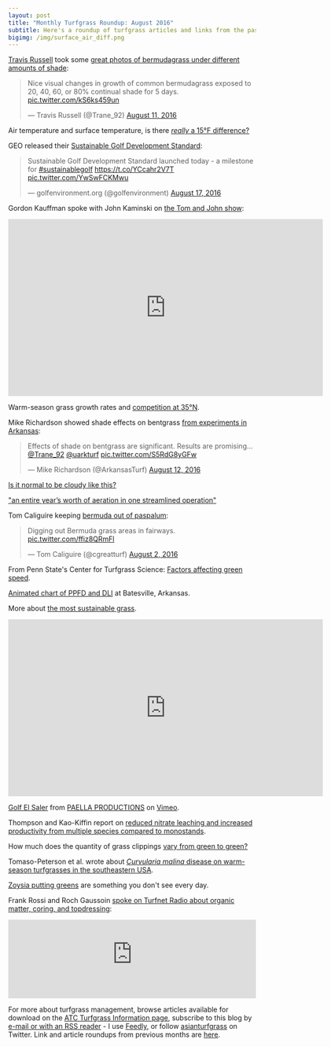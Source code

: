 ```yaml
---
layout: post
title: "Monthly Turfgrass Roundup: August 2016"
subtitle: Here's a roundup of turfgrass articles and links from the past month
bigimg: /img/surface_air_diff.png
---
```


[Travis Russell](https://twitter.com/Trane_92) took some [great photos of bermudagrass under different amounts of shade](https://twitter.com/Trane_92/status/763542908393787393):

<blockquote class="twitter-tweet" data-lang="en"><p lang="en" dir="ltr">Nice visual changes in growth of common bermudagrass exposed to 20, 40, 60, or 80% continual shade for 5 days. <a href="https://t.co/kS6ks459un">pic.twitter.com/kS6ks459un</a></p>&mdash; Travis Russell (@Trane_92) <a href="https://twitter.com/Trane_92/status/763542908393787393">August 11, 2016</a></blockquote>
<script async src="//platform.twitter.com/widgets.js" charset="utf-8"></script>

Air temperature and surface temperature, is there [*really* a 15°F difference?](http://www.blog.asianturfgrass.com/2016/08/air-temperature-and-surface-temperature.html)

GEO released their [Sustainable Golf Development Standard](https://twitter.com/golfenvironment/status/765907786786082816):

<blockquote class="twitter-tweet" data-lang="en"><p lang="en" dir="ltr">Sustainable Golf Development Standard launched today - a milestone for <a href="https://twitter.com/hashtag/sustainablegolf?src=hash">#sustainablegolf</a> <a href="https://t.co/YCcahr2V7T">https://t.co/YCcahr2V7T</a> <a href="https://t.co/YwSwFCKMwu">pic.twitter.com/YwSwFCKMwu</a></p>&mdash; golfenvironment.org (@golfenvironment) <a href="https://twitter.com/golfenvironment/status/765907786786082816">August 17, 2016</a></blockquote>
<script async src="//platform.twitter.com/widgets.js" charset="utf-8"></script>

Gordon Kauffman spoke with John Kaminski on [the Tom and John show](https://youtu.be/pjsdmlCgPqY):

<iframe width="640" height="360" src="https://www.youtube.com/embed/pjsdmlCgPqY?rel=0" frameborder="0" allowfullscreen></iframe>

Warm-season grass growth rates and [competition at 35°N](http://www.blog.asianturfgrass.com/2016/08/warm-season-turfgrass-growth-rates-and-competition-at-35n.html).

Mike Richardson showed shade effects on bentgrass [from experiments in Arkansas](https://twitter.com/ArkansasTurf/status/764225020784619520):

<blockquote class="twitter-tweet" data-lang="en"><p lang="en" dir="ltr">Effects of shade on bentgrass are significant. Results are promising... <a href="https://twitter.com/Trane_92">@Trane_92</a> <a href="https://twitter.com/uarkturf">@uarkturf</a> <a href="https://t.co/S5RdG8yGFw">pic.twitter.com/S5RdG8yGFw</a></p>&mdash; Mike Richardson (@ArkansasTurf) <a href="https://twitter.com/ArkansasTurf/status/764225020784619520">August 12, 2016</a></blockquote>
<script async src="//platform.twitter.com/widgets.js" charset="utf-8"></script>

[Is it normal to be cloudy like this?](http://www.blog.asianturfgrass.com/2016/08/is-it-normal-to-be-cloudy-like-this.html)

["an entire year’s worth of aeration in one streamlined operation"](http://www.usga.org/course-care/regional-updates/west-region/triple-aeration.html)

Tom Caliguire keeping [bermuda out of paspalum](https://twitter.com/cgreatturf/status/760485592090152961):

<blockquote class="twitter-tweet" data-lang="en"><p lang="en" dir="ltr">Digging out Bermuda grass areas in fairways. <a href="https://t.co/ffiz8QRmFl">pic.twitter.com/ffiz8QRmFl</a></p>&mdash; Tom Caliguire (@cgreatturf) <a href="https://twitter.com/cgreatturf/status/760485592090152961">August 2, 2016</a></blockquote>
<script async src="//platform.twitter.com/widgets.js" charset="utf-8"></script>

From Penn State's Center for Turfgrass Science: [Factors affecting green speed](http://plantscience.psu.edu/research/centers/turf/extension/factsheets/factors-affecting-green-speed).

[Animated chart of PPFD and DLI](http://www.blog.asianturfgrass.com/2016/08/animated-chart-of-potential-and-actual-par-at-batesville-for-the-first-214-days-of-2016.html) at Batesville, Arkansas.

More about [the most sustainable grass](http://www.blog.asianturfgrass.com/2016/08/more-about-the-most-sustainable-grass-hypothesis.html).

<iframe src="https://player.vimeo.com/video/102235877" width="640" height="360" frameborder="0" webkitallowfullscreen mozallowfullscreen allowfullscreen></iframe>
<p><a href="https://vimeo.com/102235877">Golf El Saler</a> from <a href="https://vimeo.com/paellaproductions">PAELLA PRODUCTIONS</a> on <a href="https://vimeo.com">Vimeo</a>.</p>

Thompson and Kao-Kiffin report on [reduced nitrate leaching and increased productivity from multiple species compared to monostands](http://journals.plos.org/plosone/article?id=10.1371/journal.pone.0155986).

How much does the quantity of grass clippings [vary from green to green?](http://www.blog.asianturfgrass.com/2016/08/clipping-volume-variation-from-green-to-green.html)

Tomaso-Peterson et al. wrote about [*Curvularia malina* disease on warm-season turfgrasses in the southeastern USA](http://www.mycologia.org/content/early/2016/08/01/15-238.abstract).

[Zoysia putting greens](http://www.blog.asianturfgrass.com/2016/08/something-you-dont-see-every-day.html) are something you don't see every day.

Frank Rossi and Roch Gaussoin [spoke on Turfnet Radio about organic matter, coring, and topdressing](http://tobtr.com/9167139):

<iframe width="100%" height="160" src="http://percolate.blogtalkradio.com/OffsitePlayer?hostId=705817&episodeId=9167139" frameborder="0"></iframe>

For more about turfgrass management, browse articles available for download on the [ATC Turfgrass Information page](http://www.asianturfgrass.com/turf-information.html), subscribe to this blog by [e-mail or with an RSS reader](http://feeds.feedburner.com/viridescent) - I use [Feedly](http://cloud.feedly.com/#welcome), or follow [asianturfgrass](https://twitter.com/asianturfgrass) on Twitter. Link and article roundups from previous months are [here](http://www.blog.asianturfgrass.com/roundup/).
